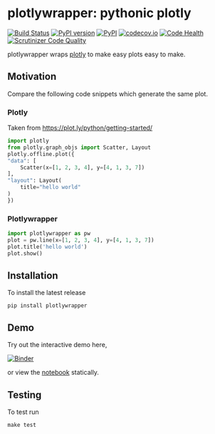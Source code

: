 # plotlywrapper: pythonic plotly

[![Build Status](https://travis-ci.org/jwkvam/plotlywrapper.svg?branch=master)](https://travis-ci.org/jwkvam/plotlywrapper)
[![PyPI version](https://badge.fury.io/py/plotlywrapper.svg)](https://badge.fury.io/py/plotlywrapper)
[![PyPI](https://img.shields.io/pypi/dm/plotlywrapper.svg)](https://badge.fury.io/py/plotlywrapper)
[![codecov.io](https://codecov.io/github/jwkvam/plotlywrapper/coverage.svg?branch=master)](https://codecov.io/github/jwkvam/plotlywrapper?branch=master)
[![Code Health](https://landscape.io/github/jwkvam/plotlywrapper/master/landscape.svg?style=flat)](https://landscape.io/github/jwkvam/plotlywrapper/master)
[![Scrutinizer Code Quality](https://scrutinizer-ci.com/g/jwkvam/plotlywrapper/badges/quality-score.png?b=master)](https://scrutinizer-ci.com/g/jwkvam/plotlywrapper/?branch=master)

plotlywrapper wraps [plotly](https://plot.ly/python/) to make easy plots easy to make.

## Motivation

Compare the following code snippets which generate the same plot.

### Plotly

Taken from https://plot.ly/python/getting-started/

``` python
import plotly
from plotly.graph_objs import Scatter, Layout
plotly.offline.plot({
"data": [
    Scatter(x=[1, 2, 3, 4], y=[4, 1, 3, 7])
],
"layout": Layout(
    title="hello world"
)
})
```

### Plotlywrapper
``` python
import plotlywrapper as pw
plot = pw.line(x=[1, 2, 3, 4], y=[4, 1, 3, 7])
plot.title('hello world')
plot.show()
```

## Installation

To install the latest release

```
pip install plotlywrapper
```

## Demo

Try out the interactive demo here,

[![Binder](http://mybinder.org/badge.svg)](http://mybinder.org/repo/jwkvam/plotlywrapper)

or view the [notebook](http://nbviewer.jupyter.org/github/jwkvam/plotlywrapper/blob/master/index.ipynb) statically.

## Testing

To test run

```
make test
```

